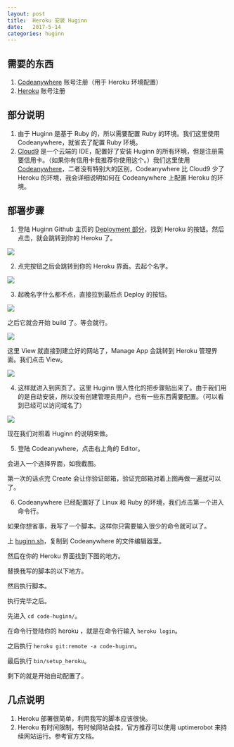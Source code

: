 ```yaml
---
layout: post
title:  Heroku 安装 Huginn
date:   2017-5-14
categories: huginn
---
```


## 需要的东西

1. [Codeanywhere](https://codeanywhere.com/) 账号注册（用于 Heroku 环境配置）
2. [Heroku](http://herokuapp.com/) 账号注册

## 部分说明

1. 由于 Huginn 是基于 Ruby 的，所以需要配置 Ruby 的环境。我们这里使用 Codeanywhere，就省去了配置 Ruby 环境。
2. [Cloud9](https://c9.io/) 是一个云端的 IDE，配置好了安装 Huginn 的所有环境，但是注册需要信用卡。（如果你有信用卡我推荐你使用这个。）我们这里使用 [Codeanywhere](https://codeanywhere.com/)，二者没有特别大的区别，Codeanywhere 比 Cloud9 少了 Heroku 的环境，我会详细说明如何在 Codeanywhere 上配置 Heroku 的环境。

## 部署步骤

1. 登陆 Huginn Github 主页的 [Deployment 部分](https://github.com/huginn/huginn#deployment)，找到 Heroku 的按钮。然后点击，就会跳转到你的 Heroku 了。

![](http://walkginkgo.com/images/huginn/heroku-1.png)

2. 点完按钮之后会跳转到你的 Heroku 界面。去起个名字。

![](http://walkginkgo.com/images/huginn/heroku-2.png)

3. 起晚名字什么都不点，直接拉到最后点 Deploy 的按钮。

![](http://walkginkgo.com/images/huginn/heroku-3.png)

之后它就会开始 build 了。等会就行。

![](http://walkginkgo.com/images/huginn/heroku-4.png)

这里 View 就直接到建立好的网站了，Manage App 会跳转到 Heroku 管理界面。我们点击 View。

![](http://walkginkgo.com/images/huginn/heroku-5.png)

4. 这样就进入到网页了。这里 Huginn 很人性化的把步骤贴出来了。由于我们用的是自动安装，所以没有创建管理员用户，也有一些东西需要配置。（可以看到已经可以访问域名了）

![](http://walkginkgo.com/images/huginn/heroku-6.png)

现在我们对照着 Huginn 的说明来做。

5. 登陆 Codeanywhere，点击右上角的 Editor。



会进入一个选择界面，如我截图。

第一次的话点完 Create 会让你验证邮箱，验证完邮箱对着上图再做一遍就可以了。

6. Codeanywhere 已经配置好了 Linux 和 Ruby 的环境，我们点击第一个进入命令行。

如果你想省事，我写了一个脚本。这样你只需要输入很少的命令就可以了。

上 [huginn.sh](https://github.com/tesths/tesths.github.com/blob/master/images/huginn/huginn.sh)，复制到 Codeanywhere 的文件编辑器里。

然后在你的 Heroku 界面找到下图的地方。

替换我写的脚本的以下地方。

然后执行脚本。

执行完毕之后。

先进入 `cd code-huginn/`。

在命令行登陆你的 heroku ，就是在命令行输入 `heroku login`。

之后执行 `heroku git:remote -a code-huginn`。

最后执行 `bin/setup_heroku`。

剩下的就是开始自动配置了。

## 几点说明

1. Heroku 部署很简单，利用我写的脚本应该很快。
2. Heroku 有时间限制，有时候网站会挂，官方推荐可以使用 uptimerobot 来持续网站运行。参考官方文档。


